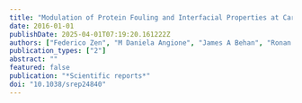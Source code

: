 ```yaml
---
title: "Modulation of Protein Fouling and Interfacial Properties at Carbon Surfaces via Immobilization of Glycans Using Aryldiazonium Chemistry"
date: 2016-01-01
publishDate: 2025-04-01T07:19:20.161222Z
authors: ["Federico Zen", "M Daniela Angione", "James A Behan", "Ronan J Cullen", "Thomas Duff", "Joana M Vasconcelos", "Eoin M Scanlan", "Paula E Colavita"]
publication_types: ["2"]
abstract: ""
featured: false
publication: "*Scientific reports*"
doi: "10.1038/srep24840"
---
```


